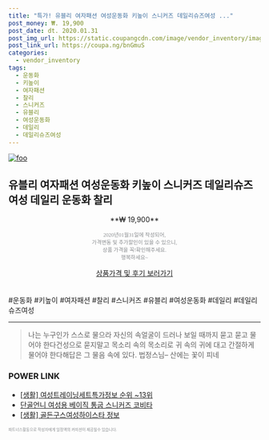 ```yaml
--- 
title: "특가! 유블리 여자패션 여성운동화 키높이 스니커즈 데일리슈즈여성 ..." 
post_money: ₩. 19,900 
post_date: dt. 2020.01.31 
post_img_url: https://static.coupangcdn.com/image/vendor_inventory/images/2018/10/02/11/5/9002760e-2d68-4429-9e07-d60671c4c952.jpg 
post_link_url: https://coupa.ng/bnGmuS 
categories: 
  - vendor_inventory 
tags: 
  - 운동화 
  - 키높이 
  - 여자패션 
  - 찰리 
  - 스니커즈 
  - 유블리 
  - 여성운동화 
  - 데일리 
  - 데일리슈즈여성 
--- 
```

[![foo](https://static.coupangcdn.com/image/vendor_inventory/images/2018/10/02/11/5/9002760e-2d68-4429-9e07-d60671c4c952.jpg)](https://coupa.ng/bnGmuS) 

## 유블리 여자패션 여성운동화 키높이 스니커즈 데일리슈즈여성 데일리 운동화 찰리 
<p style="text-align: center;">**₩ 19,900**</p> 
<p style="text-align: center;"><span style="color: #898c8f; font-family: Georgia,Times,serif; font-size: 0.75em;">2020년01월31일에 작성되어, <br>가격변동 및 추가할인이 있을 수 있으니,<br> 상품 가격을 꼭!확인해주세요.<br>행복하세요~</span> 
</p>	 
<div markdown="0" style="text-align: center;"><a href="https://coupa.ng/bnGmuS" class="btn btn--success">상품가격 및 후기 보러가기</a></div> 
<br><br> 
  #운동화 #키높이 #여자패션 #찰리 #스니커즈 #유블리 #여성운동화 #데일리 #데일리슈즈여성 
<hr> 

> 나는 누구인가 스스로 물으라 자신의 속얼굴이 드러나 보일 때까지 묻고 묻고 물어야 한다건성으로 묻지말고 목소리 속의 목소리로 귀 속의 귀에 대고 간절하게 물어야 한다해답은 그 물음 속에 있다. 법정스님–  산에는 꽃이 피네 


### POWER LINK

* <a href="https://blog.naver.com/fasyy4321/221772857260" target="_blank"> [생활] 여성트레이닝세트특가정보 순위 ~13위</a>
* <a href="https://blog.naver.com/fasyy4321/221790329313" target="_blank">단골언니 여성용 베이직 통굽 스니커즈 코비타</a>
* <a href="https://blog.naver.com/sakai111/221765304669" target="_blank"> [생활] 골든구스여성하이스타 정보 </a>

<span style="color: #898c8f; font-family: Georgia,Times,serif; font-size: 0.55em;">파트너스활동으로 작성자에게 일정액의 커미션이 제공될수 있습니다.</span> 
